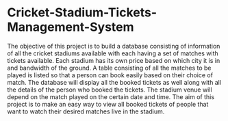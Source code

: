 # Cricket-Stadium-Tickets-Management-System
The objective of this project is to build a database consisting of information of all the
cricket stadiums available with each having a set of matches with tickets available.
Each stadium has its own price based on which city it is in and bandwidth of the
ground.
A table consisting of all the matches to be played is listed so that a person can book
easily based on their choice of match.
The database will display all the booked tickets as well along with all the details of
the person who booked the tickets. The stadium venue will depend on the match
played on the certain date and time.
The aim of this project is to make an easy way to view all booked tickets of people
that want to watch their desired matches live in the stadium.

